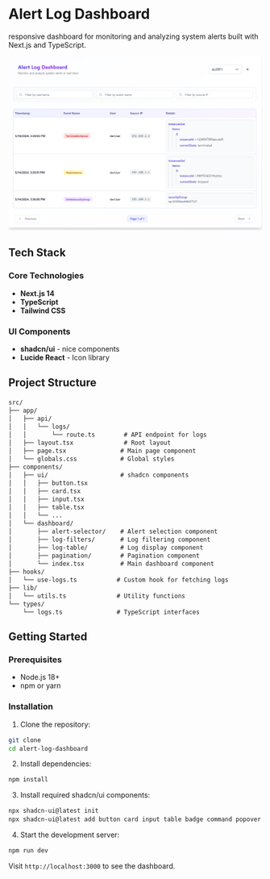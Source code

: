 # Alert Log Dashboard

responsive dashboard for monitoring and analyzing system alerts built with Next.js and TypeScript. 

![Dashboard Preview](public/UI.png)

## Tech Stack   

### Core Technologies
- **Next.js 14** 
- **TypeScript**
- **Tailwind CSS**

### UI Components
- **shadcn/ui** - nice components
- **Lucide React** - Icon library


## Project Structure

```
src/
├── app/
│   ├── api/
│   │   └── logs/
│   │       └── route.ts        # API endpoint for logs
│   ├── layout.tsx              # Root layout
│   ├── page.tsx               # Main page component
│   └── globals.css            # Global styles
├── components/
│   ├── ui/                    # shadcn components
│   │   ├── button.tsx
│   │   ├── card.tsx
│   │   ├── input.tsx
│   │   ├── table.tsx
│   │   └── ...
│   └── dashboard/
│       ├── alert-selector/    # Alert selection component
│       ├── log-filters/       # Log filtering component
│       ├── log-table/         # Log display component
│       ├── pagination/        # Pagination component
│       └── index.tsx          # Main dashboard component
├── hooks/
│   └── use-logs.ts           # Custom hook for fetching logs
├── lib/
│   └── utils.ts              # Utility functions
└── types/
    └── logs.ts               # TypeScript interfaces
```

## Getting Started

### Prerequisites
- Node.js 18+ 
- npm or yarn

### Installation

1. Clone the repository:
```bash
git clone 
cd alert-log-dashboard
```

2. Install dependencies:
```bash
npm install
```

3. Install required shadcn/ui components:
```bash
npx shadcn-ui@latest init
npx shadcn-ui@latest add button card input table badge command popover
```

4. Start the development server:
```bash
npm run dev
```

Visit `http://localhost:3000` to see the dashboard.